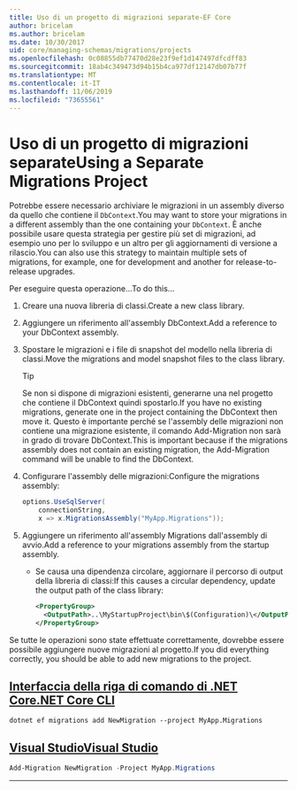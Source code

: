 ```yaml
---
title: Uso di un progetto di migrazioni separate-EF Core
author: bricelam
ms.author: bricelam
ms.date: 10/30/2017
uid: core/managing-schemas/migrations/projects
ms.openlocfilehash: 0c08855db77470d28e23f9ef1d147497dfcdff83
ms.sourcegitcommit: 18ab4c349473d94b15b4ca977df12147db07b77f
ms.translationtype: MT
ms.contentlocale: it-IT
ms.lasthandoff: 11/06/2019
ms.locfileid: "73655561"
---
```

# <a name="using-a-separate-migrations-project"></a><span data-ttu-id="a3685-102">Uso di un progetto di migrazioni separate</span><span class="sxs-lookup"><span data-stu-id="a3685-102">Using a Separate Migrations Project</span></span>

<span data-ttu-id="a3685-103">Potrebbe essere necessario archiviare le migrazioni in un assembly diverso da quello che contiene il `DbContext`.</span><span class="sxs-lookup"><span data-stu-id="a3685-103">You may want to store your migrations in a different assembly than the one containing your `DbContext`.</span></span> <span data-ttu-id="a3685-104">È anche possibile usare questa strategia per gestire più set di migrazioni, ad esempio uno per lo sviluppo e un altro per gli aggiornamenti di versione a rilascio.</span><span class="sxs-lookup"><span data-stu-id="a3685-104">You can also use this strategy to maintain multiple sets of migrations, for example, one for development and another for release-to-release upgrades.</span></span>

<span data-ttu-id="a3685-105">Per eseguire questa operazione...</span><span class="sxs-lookup"><span data-stu-id="a3685-105">To do this...</span></span>

1. <span data-ttu-id="a3685-106">Creare una nuova libreria di classi.</span><span class="sxs-lookup"><span data-stu-id="a3685-106">Create a new class library.</span></span>

2. <span data-ttu-id="a3685-107">Aggiungere un riferimento all'assembly DbContext.</span><span class="sxs-lookup"><span data-stu-id="a3685-107">Add a reference to your DbContext assembly.</span></span>

3. <span data-ttu-id="a3685-108">Spostare le migrazioni e i file di snapshot del modello nella libreria di classi.</span><span class="sxs-lookup"><span data-stu-id="a3685-108">Move the migrations and model snapshot files to the class library.</span></span>
   > [!TIP]
   > <span data-ttu-id="a3685-109">Se non si dispone di migrazioni esistenti, generarne una nel progetto che contiene il DbContext quindi spostarlo.</span><span class="sxs-lookup"><span data-stu-id="a3685-109">If you have no existing migrations, generate one in the project containing the DbContext then move it.</span></span>
   > <span data-ttu-id="a3685-110">Questo è importante perché se l'assembly delle migrazioni non contiene una migrazione esistente, il comando Add-Migration non sarà in grado di trovare DbContext.</span><span class="sxs-lookup"><span data-stu-id="a3685-110">This is important because if the migrations assembly does not contain an existing migration, the Add-Migration command will be unable to find the DbContext.</span></span>

4. <span data-ttu-id="a3685-111">Configurare l'assembly delle migrazioni:</span><span class="sxs-lookup"><span data-stu-id="a3685-111">Configure the migrations assembly:</span></span>

   ``` csharp
   options.UseSqlServer(
       connectionString,
       x => x.MigrationsAssembly("MyApp.Migrations"));
   ```

5. <span data-ttu-id="a3685-112">Aggiungere un riferimento all'assembly Migrations dall'assembly di avvio.</span><span class="sxs-lookup"><span data-stu-id="a3685-112">Add a reference to your migrations assembly from the startup assembly.</span></span>
   * <span data-ttu-id="a3685-113">Se causa una dipendenza circolare, aggiornare il percorso di output della libreria di classi:</span><span class="sxs-lookup"><span data-stu-id="a3685-113">If this causes a circular dependency, update the output path of the class library:</span></span>

     ``` xml
     <PropertyGroup>
       <OutputPath>..\MyStartupProject\bin\$(Configuration)\</OutputPath>
     </PropertyGroup>
     ```

<span data-ttu-id="a3685-114">Se tutte le operazioni sono state effettuate correttamente, dovrebbe essere possibile aggiungere nuove migrazioni al progetto.</span><span class="sxs-lookup"><span data-stu-id="a3685-114">If you did everything correctly, you should be able to add new migrations to the project.</span></span>

## <a name="net-core-clitabdotnet-core-cli"></a>[<span data-ttu-id="a3685-115">Interfaccia della riga di comando di .NET Core</span><span class="sxs-lookup"><span data-stu-id="a3685-115">.NET Core CLI</span></span>](#tab/dotnet-core-cli)

``` Console
dotnet ef migrations add NewMigration --project MyApp.Migrations
```

## <a name="visual-studiotabvs"></a>[<span data-ttu-id="a3685-116">Visual Studio</span><span class="sxs-lookup"><span data-stu-id="a3685-116">Visual Studio</span></span>](#tab/vs)

``` powershell
Add-Migration NewMigration -Project MyApp.Migrations
```

***
